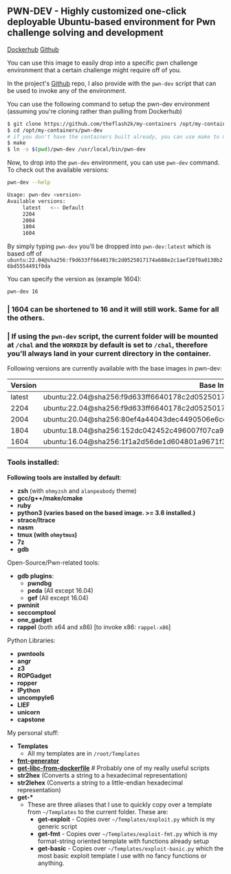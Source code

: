 ## PWN-DEV - Highly customized one-click deployable Ubuntu-based environment for Pwn challenge solving and development

[Dockerhub](https://hub.docker.com/r/theflash2k/pwn-dev)
[Github](https://github.com/TheFlash2k/my-containers/tree/main/pwn-dev)

You can use this image to easily drop into a specific pwn challenge environment that a certain challenge might require off of you.

In the project's [Github](https://github.com/TheFlash2k/my-containers/blob/main/pwn-dev/pwn-dev) repo, I also provide with the `pwn-dev` script that can be used to invoke any of the environment.

You can use the following command to setup the pwn-dev environment (assuming you're cloning rather than pulling from Dockerhub)

```bash
$ git clone https://github.com/theflash2k/my-containers /opt/my-containers
$ cd /opt/my-containers/pwn-dev
# if you don't have the containers built already, you can use make to manually build all the containers (This will take quite some time and resources as you'll be building 4 different containers)
$ make
$ ln -s $(pwd)/pwn-dev /usr/local/bin/pwn-dev
```

Now, to drop into the `pwn-dev` environment, you can use `pwn-dev` command. To check out the available versions:

```bash
pwn-dev --help
```

```bash
Usage: pwn-dev <version>
Available versions:
	 latest   <-- Default
	 2204
	 2004
	 1804
	 1604
```

By simply typing `pwn-dev` you'll be dropped into `pwn-dev:latest` which is based off of `ubuntu:22.04@sha256:f9d633ff6640178c2d0525017174a688e2c1aef28f0a0130b26bd5554491f0da`

You can specify the version as (example 1604):
```bash
pwn-dev 16
```

### | 1604 can be shortened to 16 and it will still work. Same for all the others.

### | If using the `pwn-dev` script, the current folder will be mounted at `/chal` and the `WORKDIR` by default is set to `/chal`, therefore you'll always land in your current directory in the container.

Following versions are currently available with the base images in pwn-dev:

| Version | Base Image |
| --- | --- |
| latest | ubuntu:22.04@sha256:f9d633ff6640178c2d0525017174a688e2c1aef28f0a0130b26bd5554491f0da |
| 2204 | ubuntu:22.04@sha256:f9d633ff6640178c2d0525017174a688e2c1aef28f0a0130b26bd5554491f0da |
| 2004 | ubuntu:20.04@sha256:80ef4a44043dec4490506e6cc4289eeda2d106a70148b74b5ae91ee670e9c35d |
| 1804 | ubuntu:18.04@sha256:152dc042452c496007f07ca9127571cb9c29697f42acbfad72324b2bb2e43c98 |
| 1604 | ubuntu:16.04@sha256:1f1a2d56de1d604801a9671f301190704c25d604a416f59e03c04f5c6ffee0d6 |

### Tools installed:
**Following tools are installed by default**:
- **zsh** (with `ohmyzsh` and `alanpeabody` theme)
- **gcc/g++/make/cmake**
- **ruby**
- **python3 (varies based on the based image. >= 3.6 installed.)**
- **strace/ltrace**
- **nasm**
- **tmux (with `ohmytmux`)**
- **7z**
- **gdb**

Open-Source/Pwn-related tools:
- **gdb plugins**:
   - **pwndbg**
   - **peda** (All except 16.04)
   - **gef** (All except 16.04)
- **pwninit**
- **seccomptool**
- **one_gadget**
- **rappel** (both x64 and x86) [to invoke x86: `rappel-x86`]

Python Libraries:
- **pwntools**
- **angr**
- **z3**
- **ROPGadget**
- **ropper**
- **IPython**
- **uncompyle6**
- **LIEF**
- **unicorn**
- **capstone**

My personal stuff:
- **Templates**
    - All my templates are in `/root/Templates`
- [**fmt-generator**](https://github.com/TheFlash2k/ctf-writeups/blob/main/_utils/generate.py)
- [**get-libc-from-dockerfile**](https://gist.githubusercontent.com/TheFlash2k/50008e1ba8b3e7e6169642e636996e51/raw/cd1cfca56a49e558a46da71d39db6755412f9a18/get-libc-from-dockerfile) # Probably one of my really useful scripts
- **str2hex** (Converts a string to a hexadecimal representation)
- **str2lehex** (Converts a string to a little-endian hexadecimal representation)
- **get-\***
    - These are three aliases that I use to quickly copy over a template from `~/Templates` to the current folder. These are:
        - **get-exploit** - Copies over `~/Templates/exploit.py` which is my generic script
        - **get-fmt** - Copies over `~/Templates/exploit-fmt.py` which is my format-string oriented template with functions already setup
        - **get-basic** - Copies over `~/Templates/exploit-basic.py` which the most basic exploit template I use with no fancy functions or anything.
